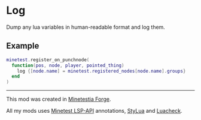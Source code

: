 # Log

Dump any lua variables in human-readable format and log them.

## Example

```lua
minetest.register_on_punchnode(
  function(pos, node, player, pointed_thing)
    log {[node.name] = minetest.registered_nodes[node.name].groups}
  end
)
```

---

This mod was created in [Minetestia Forge].

All my mods uses [Minetest LSP-API] annotations, [StyLua] and [Luacheck].

[Minetestia Forge]: https://github.com/orgs/minetestia/repositories
[Minetest LSP-API]: https://github.com/minetest-toolkit/minetest-lsp-api
[StyLua]: https://github.com/JohnnyMorganz/StyLua
[Luacheck]: https://github.com/mpeterv/luacheck
